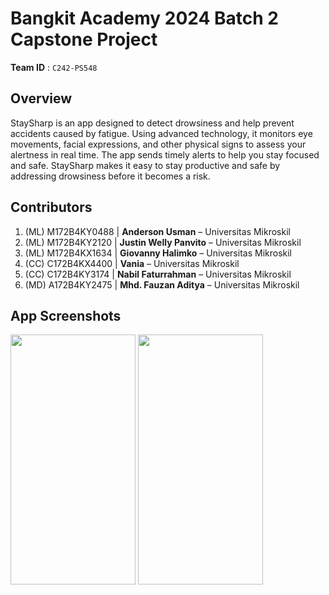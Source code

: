 # Bangkit Academy 2024 Batch 2 Capstone Project

**Team ID** : `C242-PS548`

## Overview
StaySharp is an app designed to detect drowsiness and help prevent accidents caused by fatigue. Using advanced technology, it monitors eye movements, facial expressions, and other physical signs to assess your alertness in real time. The app sends timely alerts to help you stay focused and safe. 
StaySharp makes it easy to stay productive and safe by addressing drowsiness before it becomes a risk.

## Contributors

1. (ML) M172B4KY0488 | **Anderson Usman** – Universitas Mikroskil  
2. (ML) M172B4KY2120 | **Justin Welly Panvito** – Universitas Mikroskil  
3. (ML) M172B4KX1634 | **Giovanny Halimko** – Universitas Mikroskil  
4. (CC) C172B4KX4400 | **Vania** – Universitas Mikroskil  
5. (CC) C172B4KY3174 | **Nabil Faturrahman** – Universitas Mikroskil  
6. (MD) A172B4KY2475 | **Mhd. Fauzan Aditya** – Universitas Mikroskil

## App Screenshots
<img src="/profile/assets/01.jpeg" width=200 height=400> <img src="/profile/assets/02.jpeg" width=200 height=400>

